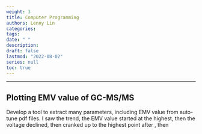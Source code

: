 ```yaml
---
weight: 3
title: Computer Programming
authors: Lenny Lin
categories: 
tags: 
date: " "
description: 
draft: false
lastmod: "2022-08-02"
series: null
toc: true
---
```



<!--more-->
---

## Plotting EMV value of GC-MS/MS
Develop a tool to extract many parameters, including EMV value from auto-tune pdf files.  I saw the trend, the EMV value started at the highest, then the voltage declined, then cranked up to the highest point after , then

